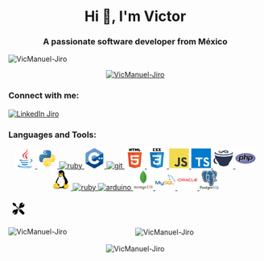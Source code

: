 <h1 align="center">Hi 👋, I'm Victor</h1>
<h3 align="center">A passionate software developer from México</h3>
<p align="left"> <img src="https://komarev.com/ghpvc/?username=VicManuel-Jiro&label=Profile%20views&color=0e75b6&style=flat" alt="VicManuel-Jiro" /> </p>
<p align="center"> <a href="https://github.com/ryo-ma/github-profile-trophy"><img src="https://github-profile-trophy.vercel.app/?username=VicManuel-Jiro&rank=-?&column=-1&no-frame=true" alt="VicManuel-Jiro" /></a> </p>
<h3 align="left">Connect with me:</h3>
<p align="left">

<a href="https://www.linkedin.com/in/vicmanjiro/" target="_blank" rel="noopener noreferrer"><img align="center" src="https://raw.githubusercontent.com/rahuldkjain/github-profile-readme-generator/master/src/images/icons/Social/linked-in-alt.svg" alt="LinkedIn Jiro" height="30" width="40" /></a>

<h3 align="left">Languages and Tools:</h3>
<p align="center"> <a href="https://www.java.com" target="_blank" rel="noreferrer"> <img src="https://raw.githubusercontent.com/devicons/devicon/master/icons/java/java-original.svg" alt="java" width="40" height="40"/> </a> <a href="https://www.python.org" target="_blank" rel="noreferrer"> <img src="https://raw.githubusercontent.com/devicons/devicon/master/icons/python/python-original.svg" alt="python" width="40" height="40"/> </a> <a href="https://www.ruby-lang.org/es/" target="_blank" rel="noreferrer"> <img src="https://cdn.worldvectorlogo.com/logos/ruby.svg" alt="ruby" width="40" height="40"/> </a>  <a href="https://www.w3schools.com/cpp/" target="_blank" rel="noreferrer"> <img src="https://raw.githubusercontent.com/devicons/devicon/master/icons/cplusplus/cplusplus-original.svg" alt="cplusplus" width="40" height="40"/> </a>  <a href="https://git-scm.com/" target="_blank" rel="noreferrer"> <img src="https://www.vectorlogo.zone/logos/git-scm/git-scm-icon.svg" alt="git" width="40" height="40"/> </a> <a href="https://www.w3.org/html/" target="_blank" rel="noreferrer"> <img src="https://raw.githubusercontent.com/devicons/devicon/master/icons/html5/html5-original-wordmark.svg" alt="html5" width="40" height="40"/> </a> <a href="https://www.w3schools.com/css/" target="_blank" rel="noreferrer"> <img src="https://raw.githubusercontent.com/devicons/devicon/master/icons/css3/css3-original-wordmark.svg" alt="css3" width="40" height="40"/> </a> <a href="https://developer.mozilla.org/en-US/docs/Web/JavaScript" target="_blank" rel="noreferrer"> <img src="https://raw.githubusercontent.com/devicons/devicon/master/icons/javascript/javascript-original.svg" alt="javascript" width="40" height="40"/> </a> <a href="https://www.typescriptlang.org/" target="_blank" rel="noreferrer"> <img src="https://raw.githubusercontent.com/devicons/devicon/master/icons/typescript/typescript-original.svg" alt="php" width="40" height="40"/> </a> <a href="https://coffeescript.org/" target="_blank" rel="noreferrer"> <img id="coffeescript" src="https://raw.githubusercontent.com/devicons/devicon/master/icons/coffeescript/coffeescript-original.svg" alt="coffeescript" width="40" height="40" filter="invert(1)"/> </a> <a href="https://www.php.net" target="_blank" rel="noreferrer"> <img src="https://raw.githubusercontent.com/devicons/devicon/master/icons/php/php-original.svg" alt="php" width="40" height="40"/> </a> <a href="https://www.linux.org/" target="_blank" rel="noreferrer"> <img src="https://raw.githubusercontent.com/devicons/devicon/master/icons/linux/linux-original.svg" alt="linux" width="40" height="40"/> </a> <a href="https://www.microsoft.com/es-mx/windows" target="_blank" rel="noreferrer"> <img src="https://cdn.worldvectorlogo.com/logos/microsoft-windows-22.svg" alt="ruby" width="40" height="40"/> </a> <a href="https://www.arduino.cc/" target="_blank" rel="noreferrer"> <img src="https://cdn.worldvectorlogo.com/logos/arduino-1.svg" alt="arduino" width="40" height="40"/> </a>  <a href="https://www.mongodb.com/" target="_blank" rel="noreferrer"> <img src="https://raw.githubusercontent.com/devicons/devicon/master/icons/mongodb/mongodb-original-wordmark.svg" alt="mongodb" width="40" height="40"/> </a> <a href="https://www.mysql.com/" target="_blank" rel="noreferrer"> <img src="https://raw.githubusercontent.com/devicons/devicon/master/icons/mysql/mysql-original-wordmark.svg" alt="mysql" width="40" height="40"/> </a> <a href="https://www.oracle.com/" target="_blank" rel="noreferrer"> <img src="https://raw.githubusercontent.com/devicons/devicon/master/icons/oracle/oracle-original.svg" alt="oracle" width="40" height="40"/> </a>  <a href="https://www.postgresql.org" target="_blank" rel="noreferrer"> <img src="https://raw.githubusercontent.com/devicons/devicon/master/icons/postgresql/postgresql-original-wordmark.svg" alt="postgresql" width="40" height="40"/> </a>
  
<a href="https://github.com/VicManuel-Jiro" target="_blank" rel="noreferrer"> <svg id="Capa_1" enable-background="new 0 0 512 512" viewBox="0 0 512 512" xmlns="http://www.w3.org/2000/svg" xmlns:xlink="http://www.w3.org/1999/xlink" width="40" height="40" alt="TechSupport"><linearGradient id="SVGID_1_" gradientUnits="userSpaceOnUse" x1="256" x2="256" y1="512" y2="0"><stop offset="0" stop-color="#ffc2cc"></stop><stop offset="1" stop-color="#fff2f4"></stop></linearGradient><linearGradient id="SVGID_2_" gradientUnits="userSpaceOnUse" x1="256" x2="256" y1="406.989" y2="105"><stop offset="0" stop-color="#ffa68d"></stop><stop offset="1" stop-color="#fd3a84"></stop></linearGradient><g><g><circle cx="256" cy="256" fill="url(#SVGID_1_)" r="256" style="fill: rgb(255, 255, 255);"></circle></g><g><g><path d="m218.011 255.76-29.407 29.407c-22.513-7.999-47.892-2.475-64.863 14.696-18.639 18.63-23.555 47.075-12.229 70.778 2.628 5.475 9.919 6.852 14.314 2.458l29.288-29.288 12.681 12.681-29.287 29.287c-4.395 4.377-3.021 11.715 2.467 14.314 8.494 4.056 17.597 6.028 26.647 6.028 16.19 0 32.171-6.306 44.088-18.231 17.197-17.015 22.756-42.394 14.73-64.889l29.409-29.409zm75.561.106 29.413-29.413c22.478 8.034 47.875 2.475 64.863-14.696 18.639-18.63 23.555-47.075 12.229-70.778-2.663-5.547-9.98-6.792-14.314-2.458l-29.288 29.287-12.681-12.681 29.287-29.288c4.395-4.376 3.021-11.715-2.467-14.314-23.677-11.317-52.148-6.384-70.735 12.203-17.197 17.015-22.756 42.394-14.731 64.889l-29.414 29.413zm102.997 90.412-62.883-62.892c-11.692-11.714-29.519-13.404-43.141-5.395l-99.094-99.102-5.87-41.09c-.417-2.884-2.224-5.394-4.829-6.697l-50.306-25.162c-3.422-1.711-7.556-1.051-10.266 1.668l-12.577 12.577c-2.71 2.71-3.37 6.844-1.668 10.266l25.153 50.315c1.303 2.606 3.804 4.412 6.705 4.829l41.079 5.868 99.1 99.108c-8.005 13.63-6.292 31.439 5.389 43.12l62.9 62.892c13.85 13.867 36.445 13.879 50.306 0 13.906-13.884 13.914-36.412.002-50.305z" fill="url(#SVGID_2_)" style="fill: rgb(0, 0, 0);"></path></g></g></g></svg> </a> 
  
  </p>

<p align="center"><img align="left" src="https://github-readme-stats.vercel.app/api/top-langs?username=VicManuel-Jiro&show_icons=true&locale=en&layout=compact&langs_count=8" alt="VicManuel-Jiro" /></p>
<p align="center"><img align="center" src="https://github-readme-stats.vercel.app/api?username=VicManuel-Jiro&show_icons=true&locale=en&include_all_commits=true" alt="VicManuel-Jiro" /></p>
<p align="center"><img align="center" src="https://github-readme-streak-stats.herokuapp.com/?user=VicManuel-Jiro&" alt="VicManuel-Jiro" /></p>


